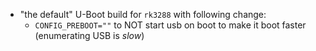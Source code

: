   - "the default" U-Boot build for `rk3288` with following change:
    - `CONFIG_PREBOOT=""` to NOT start usb on boot to make it boot faster (enumerating USB is _slow_)
